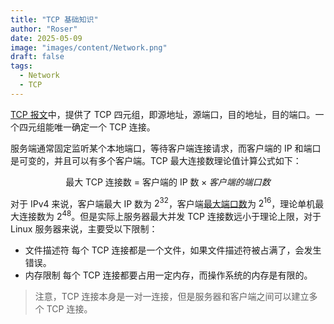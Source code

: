 ```yaml
---
title: "TCP 基础知识"
author: "Roser"
date: 2025-05-09
image: "images/content/Network.png"
draft: false
tags:
  - Network
  - TCP
---
```

[TCP 报文](../TCP/TCP-报文格式)中，提供了 TCP 四元组，即源地址，源端口，目的地址，目的端口。一个四元组能唯一确定一个 TCP 连接。

服务端通常固定监听某个本地端口，等待客户端连接请求，而客户端的 IP 和端口是可变的，并且可以有多个客户端。TCP 最大连接数理论值计算公式如下：

$$
\text{最大 TCP 连接数 = 客户端的 IP 数} \times 客户端的端口数
$$

对于 IPv4 来说，客户端最大 IP 数为 $2^{32}$，客户端[最大端口数](../什么是端口号)为 $2^{16}$，理论单机最大连接数为 $2^{48}$。但是实际上服务器最大并发 TCP 连接数远小于理论上限，对于 Linux 服务器来说，主要受以下限制：
- 文件描述符
	每个 TCP 连接都是一个文件，如果文件描述符被占满了，会发生错误。
- 内存限制
	每个 TCP 连接都要占用一定内存，而操作系统的内存是有限的。

> 注意，TCP 连接本身是一对一连接，但是服务器和客户端之间可以建立多个 TCP 连接。
